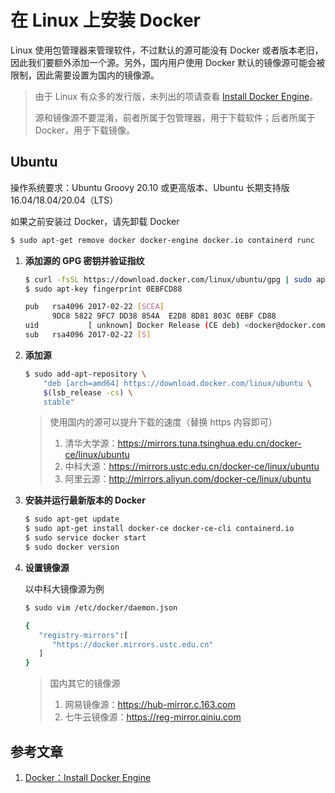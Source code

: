 # 在 Linux 上安装 Docker

Linux 使用包管理器来管理软件，不过默认的源可能没有 Docker 或者版本老旧，因此我们要额外添加一个源。另外，国内用户使用 Docker 默认的镜像源可能会被限制，因此需要设置为国内的镜像源。

> 由于 Linux 有众多的发行版，未列出的项请查看 [Install Docker Engine](https://docs.docker.com/engine/install/)。
>
> 源和镜像源不要混淆，前者所属于包管理器，用于下载软件；后者所属于 Docker，用于下载镜像。

## Ubuntu

操作系统要求：Ubuntu Groovy 20.10 或更高版本、Ubuntu 长期支持版 16.04/18.04/20.04（LTS）

如果之前安装过 Docker，请先卸载 Docker

```bash
$ sudo apt-get remove docker docker-engine docker.io containerd runc
```

1. **添加源的 GPG 密钥并验证指纹**

   ```bash
   $ curl -fsSL https://download.docker.com/linux/ubuntu/gpg | sudo apt-key add -
   $ sudo apt-key fingerprint 0EBFCD88
   
   pub   rsa4096 2017-02-22 [SCEA]
         9DC8 5822 9FC7 DD38 854A  E2D8 8D81 803C 0EBF CD88
   uid           [ unknown] Docker Release (CE deb) <docker@docker.com>
   sub   rsa4096 2017-02-22 [S]
   ```

2. **添加源**

   ```bash
   $ sudo add-apt-repository \
       "deb [arch=amd64] https://download.docker.com/linux/ubuntu \
       $(lsb_release -cs) \
       stable"
   ```

   >使用国内的源可以提升下载的速度（替换 https 内容即可）
   >
   >1. 清华大学源：https://mirrors.tuna.tsinghua.edu.cn/docker-ce/linux/ubuntu
   >2. 中科大源：https://mirrors.ustc.edu.cn/docker-ce/linux/ubuntu
   >3. 阿里云源：http://mirrors.aliyun.com/docker-ce/linux/ubuntu

3. **安装并运行最新版本的 Docker**

   ```bash
   $ sudo apt-get update
   $ sudo apt-get install docker-ce docker-ce-cli containerd.io
   $ sudo service docker start
   $ sudo docker version
   ```

4. **设置镜像源**

   以中科大镜像源为例
   ```bash
   $ sudo vim /etc/docker/daemon.json

   {
      "registry-mirrors":[
         "https://docker.mirrors.ustc.edu.cn"
      ]
   }
   ```
   > 国内其它的镜像源
   >
   >1. 网易镜像源：https://hub-mirror.c.163.com
   >2. 七牛云镜像源：https://reg-mirror.qiniu.com
   
## 参考文章

1. [Docker：Install Docker Engine](https://docs.docker.com/engine/install/)